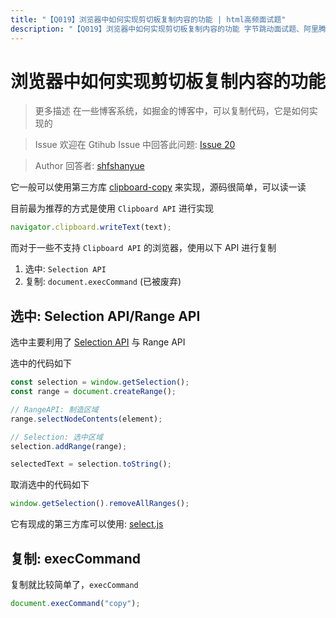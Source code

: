 ```yaml
---
title: "【Q019】浏览器中如何实现剪切板复制内容的功能 | html高频面试题"
description: "【Q019】浏览器中如何实现剪切板复制内容的功能 字节跳动面试题、阿里腾讯面试题、美团小米面试题。"
---
```


# 浏览器中如何实现剪切板复制内容的功能

> 更多描述
> 在一些博客系统，如掘金的博客中，可以复制代码，它是如何实现的

> Issue
> 欢迎在 Gtihub Issue 中回答此问题: [Issue 20](https://github.com/shfshanyue/Daily-Question/issues/20)

> Author
> 回答者: [shfshanyue](https://github.com/shfshanyue)

它一般可以使用第三方库 [clipboard-copy](https://github.com/feross/clipboard-copy/blob/master/index.js) 来实现，源码很简单，可以读一读

目前最为推荐的方式是使用 `Clipboard API` 进行实现

```js
navigator.clipboard.writeText(text);
```

而对于一些不支持 `Clipboard API` 的浏览器，使用以下 API 进行复制

1. 选中: `Selection API`
1. 复制: `document.execCommand` (已被废弃)

## 选中: Selection API/Range API

选中主要利用了 [Selection API](https://developer.mozilla.org/en-US/docs/Web/API/Selection) 与 Range API

选中的代码如下

```js
const selection = window.getSelection();
const range = document.createRange();

// RangeAPI: 制造区域
range.selectNodeContents(element);

// Selection: 选中区域
selection.addRange(range);

selectedText = selection.toString();
```

取消选中的代码如下

```js
window.getSelection().removeAllRanges();
```

它有现成的第三方库可以使用: [select.js](https://github.com/zenorocha/select)

## 复制: execCommand

复制就比较简单了，`execCommand`

```js
document.execCommand("copy");
```
